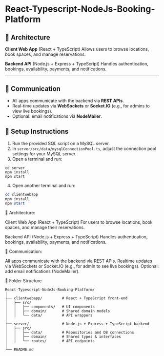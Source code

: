 ﻿# React-Typescript-NodeJs-Booking-Platform

## 🧱 Architecture

**Client Web App** (React + TypeScript)
Allows users to browse locations, book spaces, and manage reservations.

**Backend API** (Node.js + Express + TypeScript)
Handles authentication, bookings, availability, payments, and notifications.

---

## 🔗 Communication

* All apps communicate with the backend via **REST APIs**.
* Real-time updates via **WebSockets** or **Socket.IO** (e.g., for admins to view live bookings).
* Optional: email notifications via **NodeMailer**.

## 🚀 Setup Instructions

1. Run the provided SQL script on a MySQL server.
2. In `server/src/data/mysqlConnectionPool.ts`, adjust the connection pool settings for your MySQL server.
3. Open a terminal and run:

```po
cd server
npm install
npm start
```

4. Open another terminal and run:

```powershell
cd clientwebapp
npm install
npm start
```

🧱 Architecture:

Client Web App (React + TypeScript)
For users to browse locations, book spaces, and manage their reservations.

Backend API (Node.js + Express + TypeScript)
Handles authentication, bookings, availability, payments, and notifications.

🔗 Communication:

All apps communicate with the backend via REST APIs.
Realtime updates via WebSockets or Socket.IO (e.g., for admin to see live bookings).
Optional: add email notifications (NodeMailer).

📂 Folder Structure

```
React-Typescript-NodeJs-Booking-Platform/
│
├── clientwebapp/         # React + TypeScript front-end
│   ├── src/
│   │   ├── components/   # UI components
│   │   ├── domain/       # Shared domain models
│   │   └── data/         # API wrappers
│
├── server/               # Node.js + Express + TypeScript backend
│   ├── src/
│   │   ├── data/         # Repositories and DB connections
│   │   ├── domain/       # Shared types & interfaces
│   │   └── routes/       # API endpoints
│
└── README.md
```
